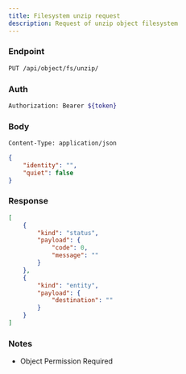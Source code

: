 ```yaml
---
title: Filesystem unzip request
description: Request of unzip object filesystem
---
```


### Endpoint

```bash
PUT /api/object/fs/unzip/
```

### Auth

```bash
Authorization: Bearer ${token}
```

### Body

```bash
Content-Type: application/json
```

```json [Json]
{
    "identity": "",
    "quiet": false
}
```

### Response

```json [Json]
[
    {
        "kind": "status",
        "payload": {
            "code": 0,
            "message": ""
        }
    },
    {
        "kind": "entity",
        "payload": {
            "destination": ""
        }
    }
]
```

### Notes

- Object Permission Required
